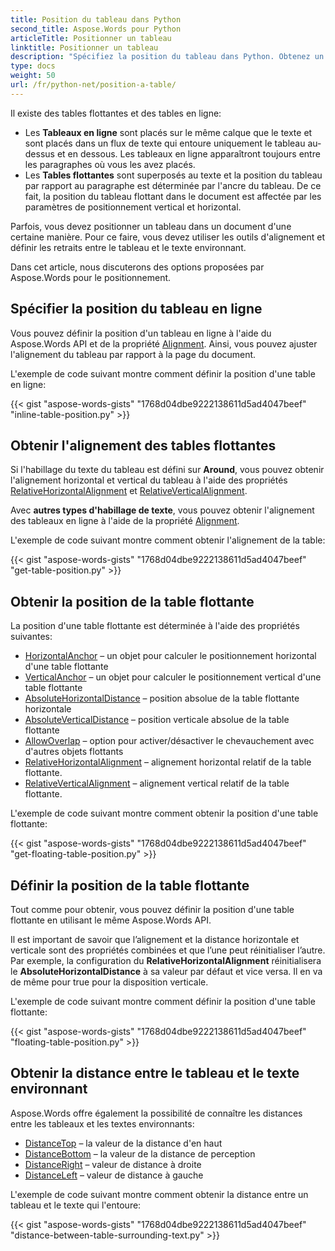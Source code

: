 ```yaml
---
title: Position du tableau dans Python
second_title: Aspose.Words pour Python
articleTitle: Positionner un tableau
linktitle: Positionner un tableau
description: "Spécifiez la position du tableau dans Python. Obtenez un alignement de table, obtenez et définissez la position de la table flottante à l'aide de Python."
type: docs
weight: 50
url: /fr/python-net/position-a-table/
---
```


Il existe des tables flottantes et des tables en ligne:

* Les **Tableaux en ligne** sont placés sur le même calque que le texte et sont placés dans un flux de texte qui entoure uniquement le tableau au-dessus et en dessous. Les tableaux en ligne apparaîtront toujours entre les paragraphes où vous les avez placés.
* Les **Tables flottantes** sont superposés au texte et la position du tableau par rapport au paragraphe est déterminée par l'ancre du tableau. De ce fait, la position du tableau flottant dans le document est affectée par les paramètres de positionnement vertical et horizontal.

Parfois, vous devez positionner un tableau dans un document d'une certaine manière. Pour ce faire, vous devez utiliser les outils d'alignement et définir les retraits entre le tableau et le texte environnant.

Dans cet article, nous discuterons des options proposées par Aspose.Words pour le positionnement.

## Spécifier la position du tableau en ligne

Vous pouvez définir la position d'un tableau en ligne à l'aide du Aspose.Words API et de la propriété [Alignment](https://reference.aspose.com/words/python-net/aspose.words.tables/table/alignment/). Ainsi, vous pouvez ajuster l'alignement du tableau par rapport à la page du document.

L'exemple de code suivant montre comment définir la position d'une table en ligne:

{{< gist "aspose-words-gists" "1768d04dbe9222138611d5ad4047beef" "inline-table-position.py" >}}

## Obtenir l'alignement des tables flottantes

Si l'habillage du texte du tableau est défini sur **Around**, vous pouvez obtenir l'alignement horizontal et vertical du tableau à l'aide des propriétés [RelativeHorizontalAlignment](https://reference.aspose.com/words/python-net/aspose.words.tables/table/relative_horizontal_alignment/) et [RelativeVerticalAlignment](https://reference.aspose.com/words/python-net/aspose.words.tables/table/relative_vertical_alignment/).

Avec **autres types d'habillage de texte**, vous pouvez obtenir l'alignement des tableaux en ligne à l'aide de la propriété [Alignment](https://reference.aspose.com/words/python-net/aspose.words.tables/table/alignment/).

L'exemple de code suivant montre comment obtenir l'alignement de la table:

{{< gist "aspose-words-gists" "1768d04dbe9222138611d5ad4047beef" "get-table-position.py" >}}

## Obtenir la position de la table flottante

 La position d'une table flottante est déterminée à l'aide des propriétés suivantes:

* [HorizontalAnchor](https://reference.aspose.com/words/python-net/aspose.words.tables/table/horizontal_anchor/) – un objet pour calculer le positionnement horizontal d'une table flottante
* [VerticalAnchor](https://reference.aspose.com/words/python-net/aspose.words.tables/table/vertical_anchor/) – un objet pour calculer le positionnement vertical d'une table flottante
* [AbsoluteHorizontalDistance](https://reference.aspose.com/words/python-net/aspose.words.tables/table/absolute_horizontal_distance/) – position absolue de la table flottante horizontale
* [AbsoluteVerticalDistance](https://reference.aspose.com/words/python-net/aspose.words.tables/table/absolute_vertical_distance/) – position verticale absolue de la table flottante
* [AllowOverlap](https://reference.aspose.com/words/python-net/aspose.words.tables/table/allow_overlap/) – option pour activer/désactiver le chevauchement avec d'autres objets flottants
* [RelativeHorizontalAlignment](https://reference.aspose.com/words/python-net/aspose.words.tables/table/relative_horizontal_alignment/) – alignement horizontal relatif de la table flottante.
* [RelativeVerticalAlignment](https://reference.aspose.com/words/python-net/aspose.words.tables/table/relative_vertical_alignment/) – alignement vertical relatif de la table flottante.

L'exemple de code suivant montre comment obtenir la position d'une table flottante:

{{< gist "aspose-words-gists" "1768d04dbe9222138611d5ad4047beef" "get-floating-table-position.py" >}}

## Définir la position de la table flottante

Tout comme pour obtenir, vous pouvez définir la position d'une table flottante en utilisant le même Aspose.Words API.

Il est important de savoir que l’alignement et la distance horizontale et verticale sont des propriétés combinées et que l’une peut réinitialiser l’autre. Par exemple, la configuration du **RelativeHorizontalAlignment** réinitialisera le **AbsoluteHorizontalDistance** à sa valeur par défaut et vice versa. Il en va de même pour true pour la disposition verticale.

L'exemple de code suivant montre comment définir la position d'une table flottante:

{{< gist "aspose-words-gists" "1768d04dbe9222138611d5ad4047beef" "floating-table-position.py" >}}

## Obtenir la distance entre le tableau et le texte environnant

Aspose.Words offre également la possibilité de connaître les distances entre les tableaux et les textes environnants:

- [DistanceTop](https://reference.aspose.com/words/python-net/aspose.words.tables/table/distance_top/) – la valeur de la distance d'en haut
- [DistanceBottom](https://reference.aspose.com/words/python-net/aspose.words.tables/table/distance_bottom/) – la valeur de la distance de perception
- [DistanceRight](https://reference.aspose.com/words/python-net/aspose.words.tables/table/distance_right/) – valeur de distance à droite
- [DistanceLeft](https://reference.aspose.com/words/python-net/aspose.words.tables/table/distance_left/) – valeur de distance à gauche

L'exemple de code suivant montre comment obtenir la distance entre un tableau et le texte qui l'entoure:

{{< gist "aspose-words-gists" "1768d04dbe9222138611d5ad4047beef" "distance-between-table-surrounding-text.py" >}}